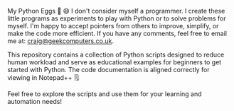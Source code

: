 My Python Eggs 🐍 😄
I don't consider myself a programmer. I create these little programs as experiments to play with Python or to solve problems for myself. I'm happy to accept pointers from others to improve, simplify, or make the code more efficient. If you have any comments, feel free to email me at: craig@geekcomputers.co.uk.

This repository contains a collection of Python scripts designed to reduce human workload and serve as educational examples for beginners to get started with Python. The code documentation is aligned correctly for viewing in Notepad++ :spiral_notepad:

Feel free to explore the scripts and use them for your learning and automation needs!
